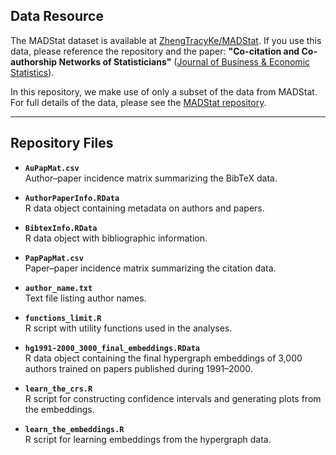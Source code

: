 ## Data Resource

The MADStat dataset is available at [ZhengTracyKe/MADStat](https://github.com/ZhengTracyKe/MADStat). If you use this data, please reference the repository and the paper: **"Co-citation and Co-authorship Networks of Statisticians"** ([Journal of Business & Economic Statistics](https://www.tandfonline.com/doi/full/10.1080/07350015.2021.1978469)).  

In this repository, we make use of only a subset of the data from MADStat. For full details of the data, please see the [MADStat repository](https://github.com/ZhengTracyKe/MADStat).  

---

## Repository Files

- **`AuPapMat.csv`**  
  Author–paper incidence matrix summarizing the BibTeX data.  

- **`AuthorPaperInfo.RData`**  
  R data object containing metadata on authors and papers.  

- **`BibtexInfo.RData`**  
  R data object with bibliographic information.  

- **`PapPapMat.csv`**  
  Paper–paper incidence matrix summarizing the citation data.  

- **`author_name.txt`**  
  Text file listing author names.  

- **`functions_limit.R`**  
  R script with utility functions used in the analyses.  

- **`hg1991-2000_3000_final_embeddings.RData`**  
  R data object containing the final hypergraph embeddings of 3,000 authors trained on papers published during 1991–2000.  

- **`learn_the_crs.R`**  
  R script for constructing confidence intervals and generating plots from the embeddings.  

- **`learn_the_embeddings.R`**  
  R script for learning embeddings from the hypergraph data.  
